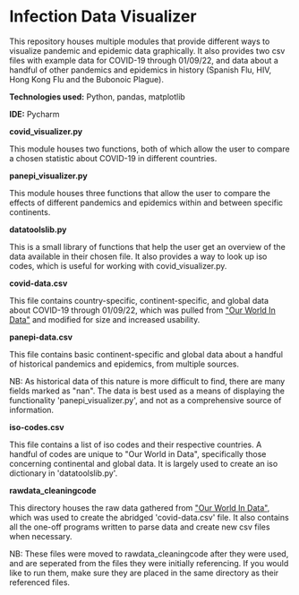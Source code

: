 # Infection Data Visualizer

This repository houses multiple modules that provide different ways to visualize pandemic
and epidemic data graphically. It also provides two csv files with example data for COVID-19 through 01/09/22, and data 
about a handful of other pandemics and epidemics in history (Spanish Flu, HIV, Hong Kong Flu and the Bubonoic Plague).

**Technologies used:** Python, pandas, matplotlib

**IDE:** Pycharm

**covid_visualizer.py**

This module houses two functions, both of which allow the user to compare a chosen statistic about COVID-19 in different
countries.

**panepi_visualizer.py**

This module houses three functions that allow the user to compare the effects of different pandemics and epidemics
within and between specific continents. 

**datatoolslib.py**

This is a small library of functions that help the user get an overview of the data available in their chosen file. It 
also provides a way to look up iso codes, which is useful for working with covid_visualizer.py.

**covid-data.csv**

This file contains country-specific, continent-specific, and global data about COVID-19 through 01/09/22, which was
pulled from ["Our World In Data"](https://ourworldindata.org/coronavirus) and modified for size and increased usability. 

**panepi-data.csv**

This file contains basic continent-specific and global data about a handful of historical pandemics and epidemics, from
multiple sources. 

NB: As historical data of this nature is more difficult to find, there are many fields marked as "nan". The data is
best used as a means of displaying the functionality 'panepi_visualizer.py', and not as a comprehensive source of
information.

**iso-codes.csv**

This file contains a list of iso codes and their respective countries. A handful of codes are unique to "Our World in Data",
specifically those concerning continental and global data. It is largely used to create an iso dictionary in 'datatoolslib.py'.

**rawdata_cleaningcode**

This directory houses the raw data gathered from ["Our World In Data"](https://ourworldindata.org/coronavirus), which was used to create the abridged
'covid-data.csv' file. It also contains all the one-off programs written to parse data and create new csv files when
necessary. 

NB: These files were moved to rawdata_cleaningcode after they were used, and are seperated from the files they were
initially referencing. If you would like to run them, make sure they are placed in the same directory
as their referenced files.
